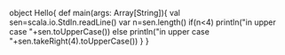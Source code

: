 object Hello{
    def main(args: Array[String]){
        val sen=scala.io.StdIn.readLine()
        var n=sen.length()
        if(n<4)
        println("in upper case "+sen.toUpperCase())
        else
        println("in upper case "+sen.takeRight(4).toUpperCase())
    }
}
